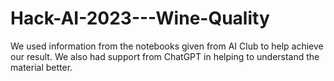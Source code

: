 # Hack-AI-2023---Wine-Quality
We used information from the notebooks given from AI Club to help achieve our result. 
We also had support from ChatGPT in helping to understand the material better.
